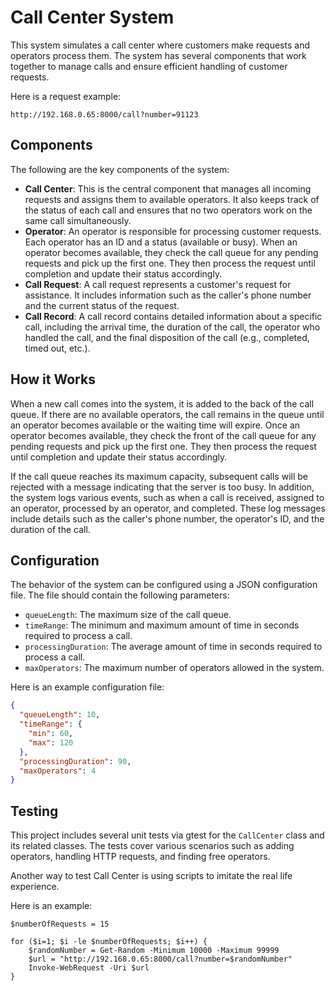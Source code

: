 # Call Center System
This system simulates a call center where customers make requests and operators process them. The system has several components that work together to manage calls and ensure efficient handling of customer requests. 

Here is a request example:
```
http://192.168.0.65:8000/call?number=91123
```

## Components
The following are the key components of the system:

* **Call Center**: This is the central component that manages all incoming requests and assigns them to available operators. It also keeps track of the status of each call and ensures that no two operators work on the same call simultaneously.
* **Operator**: An operator is responsible for processing customer requests. Each operator has an ID and a status (available or busy). When an operator becomes available, they check the call queue for any pending requests and pick up the first one. They then process the request until completion and update their status accordingly.
* **Call Request**: A call request represents a customer's request for assistance. It includes information such as the caller's phone number and the current status of the request.
* **Call Record**: A call record contains detailed information about a specific call, including the arrival time, the duration of the call, the operator who handled the call, and the final disposition of the call (e.g., completed, timed out, etc.).

## How it Works
When a new call comes into the system, it is added to the back of the call queue. If there are no available operators, the call remains in the queue until an operator becomes available or the waiting time will expire. Once an operator becomes available, they check the front of the call queue for any pending requests and pick up the first one. They then process the request until completion and update their status accordingly.

If the call queue reaches its maximum capacity, subsequent calls will be rejected with a message indicating that the server is too busy. In addition, the system logs various events, such as when a call is received, assigned to an operator, processed by an operator, and completed. These log messages include details such as the caller's phone number, the operator's ID, and the duration of the call.

## Configuration
The behavior of the system can be configured using a JSON configuration file. The file should contain the following parameters:

* `queueLength`: The maximum size of the call queue.
* `timeRange`: The minimum and maximum amount of time in seconds required to process a call.
* `processingDuration`: The average amount of time in seconds required to process a call.
* `maxOperators`: The maximum number of operators allowed in the system.

Here is an example configuration file:
```json
{
  "queueLength": 10,
  "timeRange": {
    "min": 60,
    "max": 120
  },
  "processingDuration": 90,
  "maxOperators": 4
}
```
## Testing
This project includes several unit tests via gtest for the `CallCenter` class and its related classes. The tests cover various scenarios such as adding operators, handling HTTP requests, and finding free operators.

Another way to test Call Center is using scripts to imitate the real life experience. 

Here is an example:
```code
$numberOfRequests = 15

for ($i=1; $i -le $numberOfRequests; $i++) {
    $randomNumber = Get-Random -Minimum 10000 -Maximum 99999
    $url = "http://192.168.0.65:8000/call?number=$randomNumber"
    Invoke-WebRequest -Uri $url
}
```
